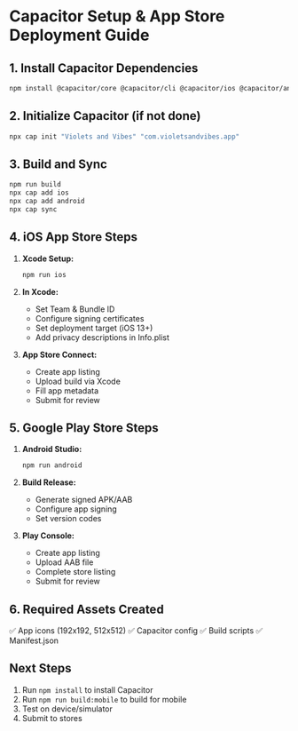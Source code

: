 # Capacitor Setup & App Store Deployment Guide

## 1. Install Capacitor Dependencies
```bash
npm install @capacitor/core @capacitor/cli @capacitor/ios @capacitor/android @capacitor/splash-screen @capacitor/status-bar @capacitor/keyboard
```

## 2. Initialize Capacitor (if not done)
```bash
npx cap init "Violets and Vibes" "com.violetsandvibes.app"
```

## 3. Build and Sync
```bash
npm run build
npx cap add ios
npx cap add android
npx cap sync
```

## 4. iOS App Store Steps
1. **Xcode Setup:**
   ```bash
   npm run ios
   ```
2. **In Xcode:**
   - Set Team & Bundle ID
   - Configure signing certificates
   - Set deployment target (iOS 13+)
   - Add privacy descriptions in Info.plist

3. **App Store Connect:**
   - Create app listing
   - Upload build via Xcode
   - Fill app metadata
   - Submit for review

## 5. Google Play Store Steps
1. **Android Studio:**
   ```bash
   npm run android
   ```
2. **Build Release:**
   - Generate signed APK/AAB
   - Configure app signing
   - Set version codes

3. **Play Console:**
   - Create app listing
   - Upload AAB file
   - Complete store listing
   - Submit for review

## 6. Required Assets Created
✅ App icons (192x192, 512x512)
✅ Capacitor config
✅ Build scripts
✅ Manifest.json

## Next Steps
1. Run `npm install` to install Capacitor
2. Run `npm run build:mobile` to build for mobile
3. Test on device/simulator
4. Submit to stores
